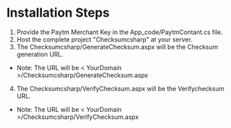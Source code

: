 # Installation Steps

1. Provide the Paytm Merchant Key in the App_code/PaytmContant.cs file.
2. Host the complete project "Checksumcsharp" at your server.
3. The Checksumcsharp/GenerateChecksum.aspx will be the Checksum generation URL. 
 - Note: The URL will be < YourDomain >/Checksumcsharp/GenerateChecksum.aspx
4. The Checksumcsharp/VerifyChecksum.aspx will be the Verifychecksum URL. 
 - Note: The URL will be < YourDomain >/Checksumcsharp/VerifyChecksum.aspx
